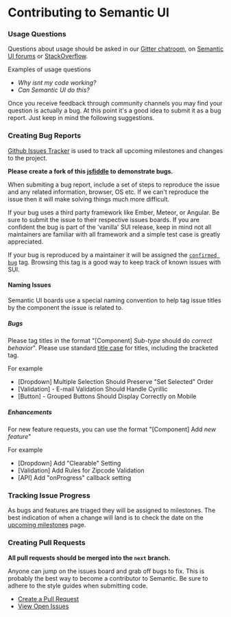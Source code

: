 # Contributing to Semantic UI

### Usage Questions

Questions about usage should be asked in our [Gitter chatroom](https://gitter.im/Semantic-Org/Semantic-UI), on [Semantic UI forums](http://forums.semantic-ui.com) or [StackOverflow](http://stackoverflow.com/questions/tagged/semantic-ui).

Examples of usage questions
* *Why isnt my code working?*
* *Can Semantic UI do this?*

Once you receive feedback through community channels you may find your question is actually a bug. At this point it's a good idea to submit it as a bug report. Just keep in mind the following suggestions.

### Creating Bug Reports

[Github Issues Tracker](https://github.com/Semantic-Org/Semantic-UI/issues) is used to track all upcoming milestones and changes to the project.

**Please create a fork of this [jsfiddle](http://jsfiddle.net/efp8z6Ln/) to demonstrate bugs.**

When submiting a bug report, include a set of steps to reproduce the issue and any related information, browser, OS etc. If we can't reproduce the issue then it will make solving things much more difficult.

If your bug uses a third party framework like Ember, Meteor, or Angular. Be sure to submit the issue to their respective issues boards. If you are confident the bug is part of the 'vanilla' SUI release, keep in mind not all maintainers are familiar with all framework and a simple test case is greatly appreciated.

If your bug is reproduced by a maintainer it will be assigned the [`confirmed bug`](https://github.com/Semantic-Org/Semantic-UI/issues?q=is%3Aopen+is%3Aissue+label%3A%22Confirmed+Bug%22) tag. Browsing this tag is a good way to keep track of known issues with SUI.

#### Naming Issues

Semantic UI boards use a special naming convention to help tag issue titles by the component the issue is related to.

##### Bugs
Please tag titles in the format "[Component] *Sub-type* should do *correct behavior*". Please use standard [title case](http://www.titlecase.com) for titles, including the bracketed tag.

For example
* [Dropdown] Multiple Selection Should Preserve "Set Selected" Order
* [Validation] - E-mail Validation Should Handle Cyrillic
* [Button] - Grouped Buttons Should Display Correctly on Mobile

##### Enhancements

For new feature requests, you can use the format "[Component] Add *new feature*"

For example
* [Dropdown] Add "Clearable" Setting
* [Validation] Add Rules for Zipcode Validation
* [API] Add "onProgress" callback setting


### Tracking Issue Progress

As bugs and features are triaged they will be assigned to milestones. The best indication of when a change will land is to check the date on the  [upcoming milestones](https://github.com/Semantic-Org/Semantic-UI/milestones) page.

### Creating Pull Requests

**All pull requests should be merged into the `next` branch.**

Anyone can jump on the issues board and grab off bugs to fix. This is probably the best way to become a contributor to Semantic. Be sure to adhere to the style guides when submitting code.

* [Create a Pull Request](https://github.com/Semantic-Org/Semantic-UI/compare)
* [View Open Issues](https://github.com/Semantic-Org/Semantic-UI/issues)
